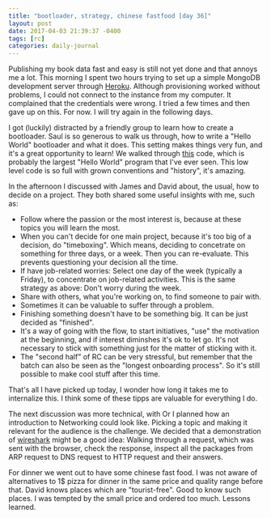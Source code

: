```yaml
---
title: "bootloader, strategy, chinese fastfood [day 36]"
layout: post
date: 2017-04-03 21:39:37 -0400
tags: [rc]
categories: daily-journal
---
```


Publishing my book data fast and easy is still not yet done and that annoys me a lot.
This morning I spent two hours trying to set up a simple MongoDB development server through [Heroku](https://heroku.com).
Although provisioning worked without problems, I could not connect to the instance from my computer.
It complained that the credentials were wrong. I tried a few times and then gave up on this.
For now. I will try again in the following days.

I got (luckily) distracted by a friendly group to learn how to create a bootloader.
Saul is so generous to walk us through, how to write a "Hello World" bootloader and what it does.
This setting makes things very fun, and it's a great opportunity to learn!
We walked through [this](https://sreeramz.wordpress.com/2012/11/21/hello-world-boot-loader/) code,
which is probably the largest "Hello World" program that I've ever seen.
This low level code is so full with grown conventions and "history", it's amazing.

In the afternoon I discussed with James and David about, the usual, how to decide on a project.
They both shared some useful insights with me, such as:
* Follow where the passion or the most interest is, because at these topics you will learn the most.
* When you can't decide for one main project, because it's too big of a decision, do "timeboxing".
Which means, deciding to concetrate on something for three days, or a week. Then you can re-evaluate.
This prevents questioning your decision all the time.
* If have job-related worries: Select one day of the week (typically a Friday), to concentrate on job-related
activities. This is the same strategy as above: Don't worry during the week.
* Share with others, what you're working on, to find someone to pair with.
* Sometimes it can be valuable to suffer through a problem.
* Finishing something doesn't have to be something big. It can be just decided as "finished".
* It's a way of going with the flow, to start initiatives, "use" the motivation at the beginning,
and if interest diminshes it's ok to let go. It's not necessary to stick with something just for the matter of
sticking with it.
* The "second half" of RC can be very stressful, but remember that the batch can also be seen as the "longest onboarding process". So it's still possible to make cool stuff after this time.

That's all I have picked up today, I wonder how long it takes me to internalize this. I think some of these tipps are valuable for everything I do.

The next discussion was more technical, with Or I planned how an introduction to Networking could look like. Picking a topic and making it relevant for the audience is the challenge. We decided that a demonstration of [wireshark](https://wireshark.org) might be a good idea: Walking through a request, which was sent with the browser, check the response, inspect all the packages from ARP request to DNS request to HTTP request and their answers.

For dinner we went out to have some chinese fast food. I was not aware of alternatives to 1$ pizza for dinner in the same price and quality range before that. David knows places which are "tourist-free". Good to know such places. I was tempted by the small price and ordered too much. Lessons learned.
